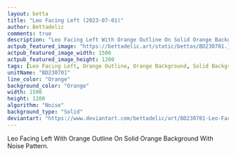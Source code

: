 ```yaml
---
layout: betta
title: "Leo Facing Left (2023-07-01)"
author: Bettadelic
comments: true
description: "Leo Facing Left With Orange Outline On Solid Orange Background With Noise Pattern."
actpub_featured_image: "https://bettadelic.art/static/bettas/BD230701.jpg"
actpub_featured_image_width: 1500
actpub_featured_image_height: 1200
tags: [Leo Facing Left, Orange Outline, Orange Background, Solid Background Pattern, Noise Pattern, July 2023]
unitName: "BD230701"
line_color: "Orange"
background_color: "Orange"
width: 1500
height: 1200
algorithm: "Noise"
background_type: "Solid"
deviantart: "https://www.deviantart.com/bettadelic/art/BD230701-Leo-Facing-Left-2023-07-01-969834655"
---
```


Leo Facing Left With Orange Outline On Solid Orange Background With Noise Pattern.

